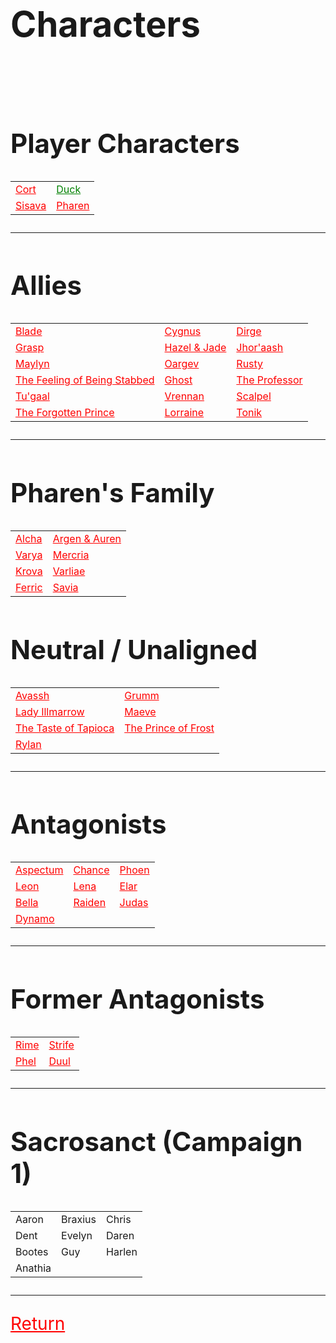 <link rel="stylesheet" href="https://cdn.jsdelivr.net/npm/rpg-awesome@latest/css/rpg-awesome.min.css">
<link rel="stylesheet" href="https://cdn.jsdelivr.net/npm/remixicon@4.5.0/fonts/remixicon.min.css"> 
<span style="font-size: 28px;">


<style>a:link {color: red;}</style>

# Characters
<br>

## Player Characters

|                                                              |                                                                  |
| ------------------------------------------------------------ | ---------------------------------------------------------------- |
| <a style="color:red" href = https://discountgrocery.github.io/myopia-wiki/-Myopia/Characters/-Player/Cort)>Cort</a> <i class="ra ra-super-mushroom"></i> | <a style="color:green" href = https://discountgrocery.github.io/myopia-wiki/-Myopia/Characters/-Player/Duck)>Duck</a> <i class="ri-music-2-line"></i>          |
| <a style="color:red" href = https://discountgrocery.github.io/myopia-wiki/-Myopia/Characters/-Player/Sisava)>Sisava</a> <i class="ra ra-snake"></i>      | <a style="color:red" href = https://discountgrocery.github.io/myopia-wiki/-Myopia/Characters/-Player/Duck)>Pharen</a> <i class="ra ra-lightning-bolt"></i> |

<hr>

## Allies


|                                                                                                  |                                                                    |                                                                   |
| ------------------------------------------------------------------------------------------------ | ------------------------------------------------------------------ | ----------------------------------------------------------------- |
| [Blade](Blade.md) <i class="ri-checkbox-blank-line"></i>                                         | [Cygnus](Cygnus.md) <i class="ri-checkbox-blank-line"></i>         | [Dirge](Dirge.md) <i class="ri-checkbox-blank-line"></i>          |
| [Grasp](Grasp.md)  <i class="ri-hand"></i>                                                       | [Hazel & Jade](Hazel-and-Jade.md) <i class="ra ra-two-hearts"></i> | [Jhor'aash](Jhor'aash.md) <i class="ra ra-shotgun-shell"></i>     |
| [Maylyn](Maylyn.md)  <i class="ra ra-candle"></i>                                                | [Oargev](Oargev.md) <i class="ra ra-crown"></i>                    | [Rusty](Rusty.md) <i class="ra ra-tentacle"></i>                  |
| [The Feeling of Being Stabbed](The-Feeling-of-Being-Stabbed.md) <i class="ri-triangle-line"></i> | [Ghost](Ghost.md) <i class="ri-checkbox-blank-line"></i>           | [The Professor](The-Professor.md) <i class="ri-glasses-line"></i> |
| [Tu'gaal](Tu'gaal.md) <i class="ri-eth-line"></i>                                                | [Vrennan](Vrennan.md) <i class="ra ra-fire"></i>                   | [Scalpel](Scalpel.md) <i class="ri-syringe-line"></i>             |
| [The Forgotten Prince](The-Forgotten-Prince.md) <i class="ra ra-arcane-mask"></i>                | [Lorraine](Lorraine.md) <i class="ra ra-feather-wing"></i>         | [Tonik](Tonik.md) <i class="ri-settings-4-line"></i>              |
<hr>

## Pharen's Family


|                                                                           |                                                                                           |
| ------------------------------------------------------------------------- | ----------------------------------------------------------------------------------------- |
| [Alcha](-Pharen-Family/Alcha.md) <i class="ri-checkbox-blank-line"></i>   | [Argen & Auren](-Pharen-Family/Argen-and-Auren.md) <i class="ri-checkbox-blank-line"></i> |
| [Varya](-Pharen-Family/Varya.md) <i class="ri-checkbox-blank-line"></i>   | [Mercria](-Pharen-Family/Mercria.md) <i class="ri-checkbox-blank-line"></i>               |
| [Krova](-Pharen-Family/Krova.md) <i class="ri-checkbox-blank-line"></i>   | [Varliae](-Pharen-Family/Varliae.md) <i class="ri-checkbox-blank-line"></i>               |
| [Ferric](-Pharen-Family/Ferric.md) <i class="ri-checkbox-blank-line"></i> | [Savia](-Pharen-Family/Savia.md) <i class="ri-checkbox-blank-line"></i>                   |

## Neutral / Unaligned


|                                                                                      |                                                                                  |
| ------------------------------------------------------------------------------------ | -------------------------------------------------------------------------------- |
| [Avassh](Avassh.md) <i class="ra ra-dead-tree"></i>                                  | [Grumm](Grumm.md) <i class="ri-candle-line"></i>                                 |
| [Lady Illmarrow](-Pharen-Family/Lady-Illmarrow.md) <i class="ra ra-death-skull"></i> | [Maeve](Maeve.md) <i class="ri-checkbox-blank-line"></i>                         |
| [The Taste of Tapioca](The-Taste-of-Tapioca.md) <i class="ri-cup-line"></i>          | [The Prince of Frost](The-Prince-of-Frost.md) <i class="ra ra-frost-emblem"></i> |
| [Rylan](Rylan.md) <i class="ri-eye-off-line"></i>                                    |                                                                                  |
<hr>

## Antagonists


|                                                            |                                                          |                                                          |
| ---------------------------------------------------------- | -------------------------------------------------------- | -------------------------------------------------------- |
| [Aspectum](Aspectum.md) <i class="ra ra-bleeding-eye"></i> | [Chance](Chance.md) <i class="ra ra-hearts-card"></i>    | [Phoen](Phoen.md) <i class="ra ra-feathered-wing"></i>   |
| [Leon](Leon.md) <i class="ra ra-lightning-sword"></i>      | [Lena](Lena.md) <i class="ra ra-venomous-snake"></i>     | [Elar](Elar.md) <i class="ri-checkbox-blank-line"></i>   |
| [Bella](Bella.md) <i class="ri-eye-line"></i>              | [Raiden](Raiden.md) <i class="ra ra-lightning-trio"></i> | [Judas](Judas.md) <i class="ri-checkbox-blank-line"></i> |
| [Dynamo](Dynamo.md) <i class="ri-shield-cross-line"></i>   |                                                          |                                                          |
<hr>

## Former Antagonists


|                                                        |                                                            |
| ------------------------------------------------------ | ---------------------------------------------------------- |
| [Rime](Rime.md) <i class="ri-checkbox-blank-line"></i> | [Strife](Strife.md) <i class="ri-checkbox-blank-line"></i> |
| [Phel](Phel.md) <i class="ri-checkbox-blank-line"></i> | [Duul](Duul.md) <i class="ri-checkbox-blank-line"></i>     |
<hr>

## Sacrosanct (Campaign 1)


|         |         |        |
| ------- | ------- | ------ |
| Aaron   | Braxius | Chris  |
| Dent    | Evelyn  | Daren  |
| Bootes  | Guy     | Harlen |
| Anathia |         |        |
<hr>


[Return](../../README.md)

